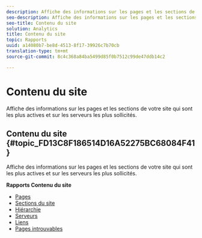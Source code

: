 ```yaml
---
description: Affiche des informations sur les pages et les sections de votre site qui sont les plus actives et sur les serveurs les plus sollicités.
seo-description: Affiche des informations sur les pages et les sections de votre site qui sont les plus actives et sur les serveurs les plus sollicités.
seo-title: Contenu du site
solution: Analytics
title: Contenu du site
topic: Rapports
uuid: a14080b7-be8d-4513-8f17-39926c7b70cb
translation-type: tm+mt
source-git-commit: 8c4c368a84ba5499d85f0b7512c99de47ddb14c2

---
```



# Contenu du site

Affiche des informations sur les pages et les sections de votre site qui sont les plus actives et sur les serveurs les plus sollicités.

## Contenu du site {#topic_FD13C8F186514D16A52275BC68084F41}

Affiche des informations sur les pages et les sections de votre site qui sont les plus actives et sur les serveurs les plus sollicités.

**Rapports Contenu du site**

* [Pages](/help/components/c-variables/dimensionslist/reports-pages.md)
* [Sections du site](/help/components/c-variables/dimensionslist/reports-site-sections.md)
* [Hiérarchie](/help/components/c-variables/dimensionslist/reports-hierarchy.md)
* [Serveurs](/help/components/c-variables/dimensionslist/reports-servers.md)
* [Liens](/help/components/c-variables/dimensionslist/reports-links.md)
* [Pages introuvables](/help/components/c-variables/dimensionslist/reports-pages-not-found.md)

